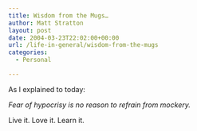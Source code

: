 ```yaml
---
title: Wisdom from the Mugs…
author: Matt Stratton
layout: post
date: 2004-03-23T22:02:00+00:00
url: /life-in-general/wisdom-from-the-mugs
categories:
  - Personal

---
```

As I explained to today:

_Fear of hypocrisy is no reason to refrain from mockery._

Live it. Love it. Learn it.